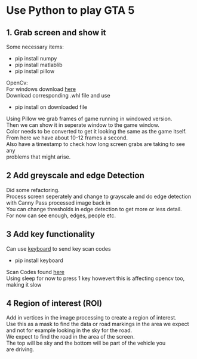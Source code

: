 # Use Python to play GTA 5

## 1. Grab screen and show it
Some necessary items:  
* pip install numpy  
* pip install matlablib  
* pip install pillow  

OpenCv:  
For windows download [here](https://www.lfd.uci.edu/~gohlke/pythonlibs/#opencv)  
Download corresponding .whl file and use 
* pip install on downloaded file

Using Pillow we grab frames of game running in windowed version.  
Then we can show it in seperate window to the game window.  
Color needs to be converted to get it looking the same as the game itself.  
From here we have about 10-12 frames a second.  
Also have a timestamp to check how long screen grabs are taking to see any  
problems that might arise.

## 2 Add greyscale and edge Detection
Did some refactoring.   
Process screen seperately and change to grayscale and do edge detection with Canny
Pass processed image back in  
You can change thresholds in edge detection to get more or less detail.  
For now can see enough, edges, people etc.

## 3 Add key functionality
Can use [keyboard](https://github.com/boppreh/keyboard) to send key scan codes
* pip install keyboard  
  
Scan Codes found [here](http://www.gamespp.com/directx/directInputKeyboardScanCodes.html)  
Using sleep for now to press 1 key howevert this is affecting opencv
too, making it slow

## 4 Region of interest (ROI)
Add in vertices in the image processing to create a region of interest.  
Use this as a mask to find the data or road markings in the area we expect  
and not for example looking in the sky for the road.  
We expect to find the road in the area of the screen.  
The top will be sky and the bottom will be part of the vehicle you  
are driving.